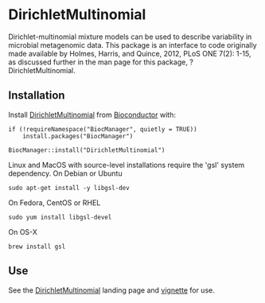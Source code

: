 
# DirichletMultinomial

Dirichlet-multinomial mixture models can be used to describe
variability in microbial metagenomic data. This package is an
interface to code originally made available by Holmes, Harris, and
Quince, 2012, PLoS ONE 7(2): 1-15, as discussed further in the man
page for this package, ?DirichletMultinomial.

## Installation

Install [DirichletMultinomial][] from [Bioconductor][] with:

```{r}
if (!requireNamespace("BiocManager", quietly = TRUE))
    install.packages("BiocManager")

BiocManager::install("DirichletMultinomial")
```

Linux and MacOS with source-level installations require the 'gsl'
system dependency. On Debian or Ubuntu

```
sudo apt-get install -y libgsl-dev
```

On Fedora, CentOS or RHEL

```
sudo yum install libgsl-devel
```

On OS-X

```
brew install gsl
```

## Use

See the [DirichletMultinomial][] landing page and [vignette][] for use.

[DirichletMultinomial]: https://bioconductor.org/packages/DirichletMultinomial
[Bioconductor]: https://bioconductor.org
[vignette]: https://bioconductor.org/packages/release/bioc/vignettes/DirichletMultinomial/inst/doc/DirichletMultinomial.pdf




